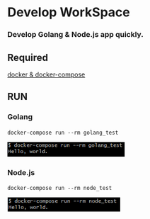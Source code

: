 # Develop WorkSpace
### Develop Golang & Node.js app quickly.

## Required
[docker & docker-compose](https://store.docker.com/search?type=edition&offering=community)

## RUN
### Golang
```
docker-compose run --rm golang_test
```
![golang demo image](img/golang_hello_world.png)

### Node.js
```
docker-compose run --rm node_test
```
![nodejs demo image](img/nodejs_hello_world.png)